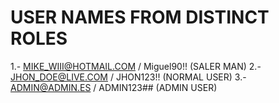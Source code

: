 # USER NAMES FROM DISTINCT ROLES

1.- MIKE_WIII@HOTMAIL.COM / Miguel90!! (SALER MAN)
2.- JHON_DOE@LIVE.COM / JHON123!! (NORMAL USER)
3.- ADMIN@ADMIN.ES / ADMIN123## (ADMIN USER)
